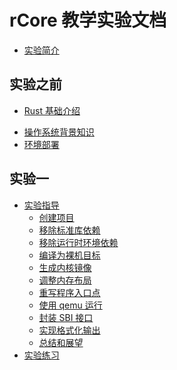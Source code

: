 # rCore 教学实验文档

* [实验简介](README.md)

## 实验之前
<!-- TODO -->
* [Rust 基础介绍](docs/pre-lab/rust.md) 
<!-- TODO -->
* [操作系统背景知识](docs/pre-lab/os.md)
* [环境部署](docs/pre-lab/env.md)

## 实验一
* [实验指导](docs/lab-1/guide/intro.md)
  * [创建项目](docs/lab-1/guide/part-1.md)
  * [移除标准库依赖](docs/lab-1/guide/part-2.md)
  * [移除运行时环境依赖](docs/lab-1/guide/part-3.md)
  * [编译为裸机目标](docs/lab-1/guide/part-4.md)
  * [生成内核镜像](docs/lab-1/guide/part-5.md)
  * [调整内存布局](docs/lab-1/guide/part-6.md)
  * [重写程序入口点](docs/lab-1/guide/part-7.md)
  * [使用 qemu 运行](docs/lab-1/guide/part-8.md)
  * [封装 SBI 接口](docs/lab-1/guide/part-9.md)
  * [实现格式化输出](docs/lab-1/guide/part-10.md)
  * [总结和展望](docs/lab-1/guide/summary.md)
* [实验练习](docs/lab-1/exercise/intro.md)